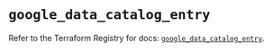 # `google_data_catalog_entry`

Refer to the Terraform Registry for docs: [`google_data_catalog_entry`](https://registry.terraform.io/providers/hashicorp/google/6.18.0/docs/resources/data_catalog_entry).
